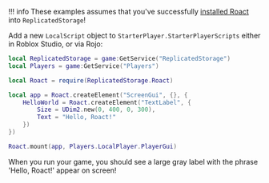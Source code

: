 !!! info
	These examples assumes that you've successfully [installed Roact](installation.md) into `ReplicatedStorage`!

Add a new `LocalScript` object to `StarterPlayer.StarterPlayerScripts` either in Roblox Studio, or via Rojo:

```lua
local ReplicatedStorage = game:GetService("ReplicatedStorage")
local Players = game:GetService("Players")

local Roact = require(ReplicatedStorage.Roact)

local app = Roact.createElement("ScreenGui", {}, {
	HelloWorld = Roact.createElement("TextLabel", {
		Size = UDim2.new(0, 400, 0, 300),
		Text = "Hello, Roact!"
	})
})

Roact.mount(app, Players.LocalPlayer.PlayerGui)
```

When you run your game, you should see a large gray label with the phrase 'Hello, Roact!' appear on screen!
